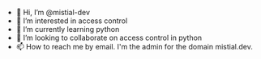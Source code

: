 - 👋 Hi, I’m @mistial-dev
- 👀 I’m interested in access control
- 🌱 I’m currently learning python
- 💞️ I’m looking to collaborate on access control in python
- 📫 How to reach me by email.  I'm the admin for the domain mistial.dev.

<!---
mistial-dev/mistial-dev is a ✨ special ✨ repository because its `README.md` (this file) appears on your GitHub profile.
You can click the Preview link to take a look at your changes.
--->
